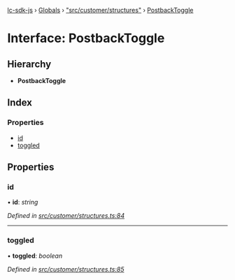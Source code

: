 [lc-sdk-js](../README.md) › [Globals](../globals.md) › ["src/customer/structures"](../modules/_src_customer_structures_.md) › [PostbackToggle](_src_customer_structures_.postbacktoggle.md)

# Interface: PostbackToggle

## Hierarchy

* **PostbackToggle**

## Index

### Properties

* [id](_src_customer_structures_.postbacktoggle.md#id)
* [toggled](_src_customer_structures_.postbacktoggle.md#toggled)

## Properties

###  id

• **id**: *string*

*Defined in [src/customer/structures.ts:84](https://github.com/livechat/lc-sdk-js/blob/38eeefe/src/customer/structures.ts#L84)*

___

###  toggled

• **toggled**: *boolean*

*Defined in [src/customer/structures.ts:85](https://github.com/livechat/lc-sdk-js/blob/38eeefe/src/customer/structures.ts#L85)*
